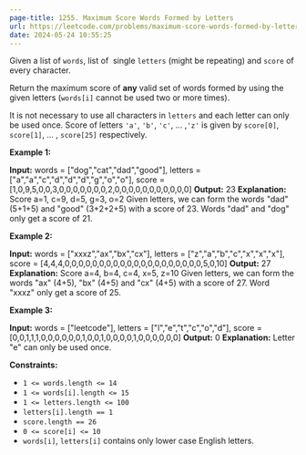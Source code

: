 ```yaml
---
page-title: 1255. Maximum Score Words Formed by Letters
url: https://leetcode.com/problems/maximum-score-words-formed-by-letters/description/?envType=daily-question&envId=2024-05-24
date: 2024-05-24 10:55:25
---
```

Given a list of `words`, list of  single `letters` (might be repeating) and `score` of every character.

Return the maximum score of **any** valid set of words formed by using the given letters (`words[i]` cannot be used two or more times).

It is not necessary to use all characters in `letters` and each letter can only be used once. Score of letters `'a'`, `'b'`, `'c'`, ... ,`'z'` is given by `score[0]`, `score[1]`, ... , `score[25]` respectively.

**Example 1:**

**Input:** words = \["dog","cat","dad","good"\], letters = \["a","a","c","d","d","d","g","o","o"\], score = \[1,0,9,5,0,0,3,0,0,0,0,0,0,0,2,0,0,0,0,0,0,0,0,0,0,0\]
**Output:** 23
**Explanation:**
Score  a=1, c=9, d=5, g=3, o=2
Given letters, we can form the words "dad" (5+1+5) and "good" (3+2+2+5) with a score of 23.
Words "dad" and "dog" only get a score of 21.

**Example 2:**

**Input:** words = \["xxxz","ax","bx","cx"\], letters = \["z","a","b","c","x","x","x"\], score = \[4,4,4,0,0,0,0,0,0,0,0,0,0,0,0,0,0,0,0,0,0,0,0,5,0,10\]
**Output:** 27
**Explanation:**
Score  a=4, b=4, c=4, x=5, z=10
Given letters, we can form the words "ax" (4+5), "bx" (4+5) and "cx" (4+5) with a score of 27.
Word "xxxz" only get a score of 25.

**Example 3:**

**Input:** words = \["leetcode"\], letters = \["l","e","t","c","o","d"\], score = \[0,0,1,1,1,0,0,0,0,0,0,1,0,0,1,0,0,0,0,1,0,0,0,0,0,0\]
**Output:** 0
**Explanation:**
Letter "e" can only be used once.

**Constraints:**

-   `1 <= words.length <= 14`
-   `1 <= words[i].length <= 15`
-   `1 <= letters.length <= 100`
-   `letters[i].length == 1`
-   `score.length == 26`
-   `0 <= score[i] <= 10`
-   `words[i]`, `letters[i]` contains only lower case English letters.